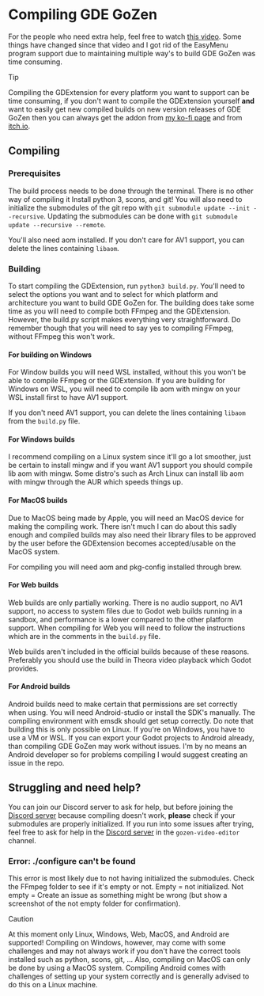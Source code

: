 # Compiling GDE GoZen
For the people who need extra help, feel free to watch [this video](https://youtu.be/62smFmZyekg). Some things have changed since that video and I got rid of the EasyMenu program support due to maintaining multiple way's to build GDE GoZen was time consuming.

> [!TIP]
> Compiling the GDExtension for every platform you want to support can be time consuming, if you don't want to compile the GDExtension yourself **and** want to easily get new compiled builds on new version releases of GDE GoZen then you can always get the addon from [my ko-fi page](https://ko-fi.com/s/c6ec85052b) and from [itch.io](https://voylin.itch.io/gde-gozen-video-playback-addon-for-godot).

## Compiling
### Prerequisites
The build process needs to be done through the terminal. There is no other way of compiling it 
Install python 3, scons, and git! You will also need to initialize the submodules of the git repo with `git submodule update --init --recursive`. Updating the submodules can be done with `git submodule update --recursive --remote`.

You'll also need aom installed. If you don't care for AV1 support, you can delete the lines containing `libaom`.

### Building
To start compiling the GDExtension, run `python3 build.py`. You'll need to select the options you want and to select for which platform and architecture you want to build GDE GoZen for. The building does take some time as you will need to compile both FFmpeg and the GDExtension. However, the build.py script makes everything very straightforward. Do remember though that you will need to say yes to compiling FFmpeg, without FFmpeg this won't work.

#### For building on Windows
For Window builds you will need WSL installed, without this you won't be able to compile FFmpeg or the GDExtension.
If you are building for Windows on WSL, you will need to compile lib aom with mingw on your WSL install first to have AV1 support. 

If you don't need AV1 support, you can delete the lines containing `libaom` from the `build.py` file.

#### For Windows builds
I recommend compiling on a Linux system since it'll go a lot smoother, just be certain to install mingw and if you want AV1 support you should compile lib aom with mingw. Some distro's such as Arch Linux can install lib aom with mingw through the AUR which speeds things up.

#### For MacOS builds
Due to MacOS being made by Apple, you will need an MacOS device for making the compiling work. There isn't much I can do about this sadly enough and compiled builds may also need their library files to be approved by the user before the GDExtension becomes accepted/usable on the MacOS system.

For compiling you will need aom and pkg-config installed through brew.

#### For Web builds
Web builds are only partially working. There is no audio support, no AV1 support, no access to system files due to Godot web builds running in a sandbox, and performance is a lower compared to the other platform support. When compiling for Web you will need to follow the instructions which are in the comments in the `build.py` file.

Web builds aren't included in the official builds because of these reasons. Preferably you should use the build in Theora video playback which Godot provides.

#### For Android builds
Android builds need to make certain that permissions are set correctly when using. You will need Android-studio or install the SDK's manually. The compiling environment with emsdk should get setup correctly. Do note that building this is only possible on Linux. If you're on Windows, you have to use a VM or WSL. If you can export your Godot projects to Android already, than compiling GDE GoZen may work without issues. I'm by no means an Android developer so for problems compiling I would suggest creating an issue in the repo.

## Struggling and need help?

You can join our Discord server to ask for help, but before joining the [Discord server](https://discord.com/invite/BdbUf7VKYC) because compiling doesn't work, **please** check if your submodules are properly initialized. If you run into some issues after trying, feel free to ask for help in the [Discord server](https://discord.com/invite/BdbUf7VKYC) in the `gozen-video-editor` channel.

### Error: ./configure can't be found
This error is most likely due to not having initialized the submodules. Check the FFmpeg folder to see if it's empty or not. Empty = not initialized. Not empty = Create an issue as something might be wrong (but show a screenshot of the not empty folder for confirmation).


> [!CAUTION]
> At this moment only Linux, Windows, Web, MacOS, and Android are supported! Compiling on Windows, however, may come with some challenges and may not always work if you don't have the correct tools installed such as python, scons, git, ... Also, compiling on MacOS can only be done by using a MacOS system. Compiling Android comes with challenges of setting up your system correctly and is generally advised to do this on a Linux machine.
